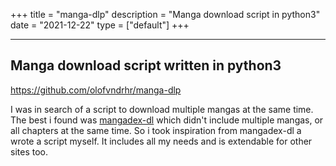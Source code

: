 +++
title = "manga-dlp"
description = "Manga download script in python3"
date = "2021-12-22"
type = ["default"]
+++

---

## Manga download script written in python3

https://github.com/olofvndrhr/manga-dlp

I was in search of a script to download multiple mangas at the same time. The best i found was [mangadex-dl](https://github.com/frozenpandaman/mangadex-dl) which didn't include multiple mangas, or all chapters at the same time. So i took inspiration from mangadex-dl a wrote a script myself. It includes all my needs and is extendable for other sites too.


